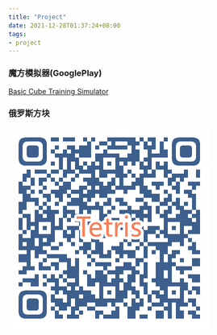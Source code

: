 ```yaml
---
title: "Project"
date: 2021-12-28T01:37:24+08:00
tags:
- project
---
```



### 魔方模拟器(GooglePlay)

[Basic Cube Training Simulator](https://t.hk.uy/aCet)





### 俄罗斯方块

![](res/tetris.png)



